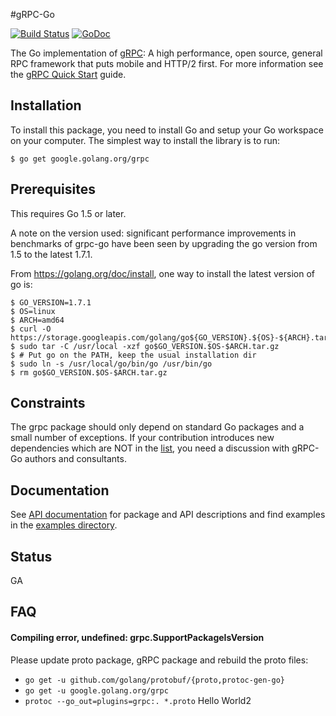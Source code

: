 #gRPC-Go

[![Build Status](https://travis-ci.org/grpc/grpc-go.svg)](https://travis-ci.org/grpc/grpc-go) [![GoDoc](https://godoc.org/google.golang.org/grpc?status.svg)](https://godoc.org/google.golang.org/grpc)

The Go implementation of [gRPC](http://www.grpc.io/): A high performance, open source, general RPC framework that puts mobile and HTTP/2 first. For more information see the [gRPC Quick Start](http://www.grpc.io/docs/) guide.

Installation
------------

To install this package, you need to install Go and setup your Go workspace on your computer. The simplest way to install the library is to run:

```
$ go get google.golang.org/grpc
```

Prerequisites
-------------

This requires Go 1.5 or later.

A note on the version used: significant performance improvements in benchmarks
of grpc-go have been seen by upgrading the go version from 1.5 to the latest
1.7.1.

From https://golang.org/doc/install, one way to install the latest version of go is:
```
$ GO_VERSION=1.7.1
$ OS=linux
$ ARCH=amd64
$ curl -O https://storage.googleapis.com/golang/go${GO_VERSION}.${OS}-${ARCH}.tar.gz
$ sudo tar -C /usr/local -xzf go$GO_VERSION.$OS-$ARCH.tar.gz
$ # Put go on the PATH, keep the usual installation dir
$ sudo ln -s /usr/local/go/bin/go /usr/bin/go
$ rm go$GO_VERSION.$OS-$ARCH.tar.gz
```

Constraints
-----------
The grpc package should only depend on standard Go packages and a small number of exceptions. If your contribution introduces new dependencies which are NOT in the [list](http://godoc.org/google.golang.org/grpc?imports), you need a discussion with gRPC-Go authors and consultants.

Documentation
-------------
See [API documentation](https://godoc.org/google.golang.org/grpc) for package and API descriptions and find examples in the [examples directory](examples/).

Status
------
GA

FAQ
---

#### Compiling error, undefined: grpc.SupportPackageIsVersion

Please update proto package, gRPC package and rebuild the proto files:
 - `go get -u github.com/golang/protobuf/{proto,protoc-gen-go}`
 - `go get -u google.golang.org/grpc`
 - `protoc --go_out=plugins=grpc:. *.proto`
Hello World2
